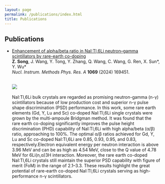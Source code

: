 ```yaml
---
layout: page
permalink: /publications/index.html
title: Publications
---
```


## Publications

- [Enhancement of alpha/beta ratio in NaI:Tl,6Li neutron–gamma scintillators by rare-earth co-doping](https://doi.org/10.1016/j.nima.2024.169451)<br>
  **Z. Song**, J. Wang, Y. Tong, Y. Zhang, Q. Wang, C. Wang, G. Ren, X. Sun\*, Y. Wu\*<br>
  *Nucl. Instrum. Methods Phys. Res. A* **1069** (2024) 169451.
  <br><br>
  
  <div>
  <img src="https://shhhhong.github.io/images/page.PNG">
  </div>
  <br>
  NaI:Tl,6Li bulk crystals are regarded as promising neutron-gamma (n-γ) scintillators because of low production cost and superior n-γ pulse shape discrimination (PSD) performance. In this work, some rare earth elements (Gd, Y, Lu and Sc) co-doped NaI:Tl,6Li single crystals were grown by the multi-ampoule Bridgman method. It was found that the rare earth co-doping significantly improves the pulse height discrimination (PHD) capability of NaI:Tl,6Li with high alpha/beta (α/β) ratio, approaching to 100%. The optimal α/β ratios achieved for Gd, Y, Lu and Sc co-doped NaI:Tl,6Li are 0.85, 0.93, 0.95, and 0.83, respectively.Electron equivalent energy per neutron interaction is above 3.96 MeV and can be as high as 4.54 MeV, close to the Q value of 4.78 MeV for 6Li(n,α)3H interaction. Moreover, the rare earth co-doped NaI:Tl,6Li crystals still maintain the superior PSD capability with figure of merit (FoM) in the range of 2.1–3.3. These results highlight the great potential of rare-earth co-doped NaI:Tl,6Li crystals serving as high-performance n-γ scintillators.

